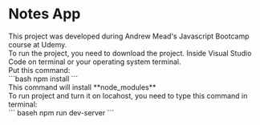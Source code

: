 <h1> Notes App </h1>
This project was developed during Andrew Mead's Javascript Bootcamp course at Udemy. <br>
To run the project, you need to download the project. Inside Visual Studio Code on terminal or your operating system terminal. <br>
Put this command: <br>
```bash npm install ``` <br>
This command will install **node_modules** <br>
To run project and turn it on locahost, you need to type this command in terminal: <br>
``` baseh npm run dev-server ```
